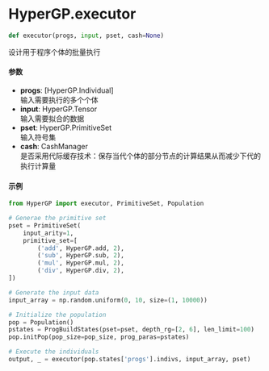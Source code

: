 # HyperGP.executor

```python
def executor(progs, input, pset, cash=None)
```
设计用于程序个体的批量执行


#### 参数

- **progs**: [HyperGP.Individual]  
输入需要执行的多个个体
- **input**: HyperGP.Tensor  
输入需要拟合的数据
- **pset**: HyperGP.PrimitiveSet  
输入符号集
- **cash**: CashManager  
是否采用代际缓存技术：保存当代个体的部分节点的计算结果从而减少下代的执行计算量

#### 示例
```python
from HyperGP import executor, PrimitiveSet, Population

# Generae the primitive set
pset = PrimitiveSet(
    input_arity=1,
    primitive_set=[
        ('add', HyperGP.add, 2),
        ('sub', HyperGP.sub, 2),
        ('mul', HyperGP.mul, 2),
        ('div', HyperGP.div, 2),
])

# Generate the input data
input_array = np.random.uniform(0, 10, size=(1, 10000))

# Initialize the population
pop = Population()
pstates = ProgBuildStates(pset=pset, depth_rg=[2, 6], len_limit=100)
pop.initPop(pop_size=pop_size, prog_paras=pstates)

# Execute the individuals
output, _ = executor(pop.states['progs'].indivs, input_array, pset)



```